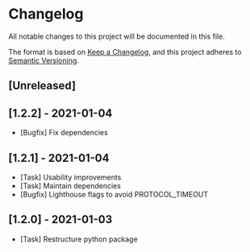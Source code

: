 # Changelog
All notable changes to this project will be documented in this file.

The format is based on [Keep a Changelog](https://keepachangelog.com/en/1.0.0/),
and this project adheres to [Semantic Versioning](https://semver.org/spec/v2.0.0.html).

## [Unreleased]

## [1.2.2] - 2021-01-04
- [Bugfix] Fix dependencies

## [1.2.1] - 2021-01-04
- [Task] Usability improvements
- [Task] Maintain dependencies
- [Bugfix] Lighthouse flags to avoid PROTOCOL_TIMEOUT

## [1.2.0] - 2021-01-03
- [Task] Restructure python package
